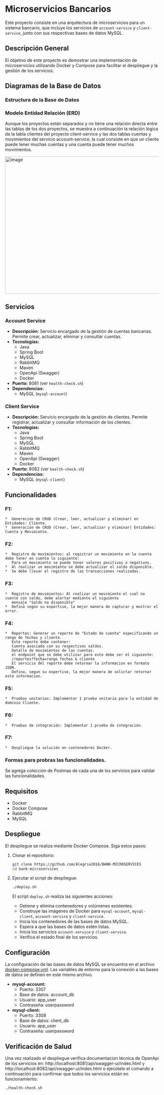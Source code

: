 # Microservicios Bancarios

Este proyecto consiste en una arquitectura de microservicios para un sistema bancario, que incluye los servicios de `account-service` y `client-service`, junto con sus respectivas bases de datos MySQL.

## Descripción General

El objetivo de este proyecto es demostrar una implementación de microservicios utilizando Docker y Compose para facilitar el despliegue y la gestión de los servicios.

## Diagramas de la Base de Datos

### Estructura de la Base de Datos


### Modelo Entidad Relación (ERD)

Aunque los proyectos están separados y no tiene una relación directa entre las tablas de los dos proyectos, se muestra a continuación la relación lógica da la tabla clientes del proyecto client-service y las dos tablas cuentas y movimientos del servicio account-service, la cual consiste en que un cliente puede tener muchas cuentas y una cuenta puede tener muchos movimientos.

<img width="839" height="449" alt="image" src="https://github.com/user-attachments/assets/a4d67f32-9327-4c17-ae14-b2fb23cbcf71" />

## Servicios

### Account Service

*   **Descripción:** Servicio encargado de la gestión de cuentas bancarias. Permite crear, actualizar, eliminar y consultar cuentas.
*   **Tecnologías:**
    *   Java
    *   Spring Boot
    *   MySQL
    *   RabbitMQ
    *   Maven
    *   OpenApi (Swagger)
    *   Docker
*   **Puerto:** 8081 (ver `health-check.sh`)
*   **Dependencias:**
    *   MySQL (`mysql-account`)

### Client Service

*   **Descripción:** Servicio encargado de la gestión de clientes. Permite registrar, actualizar y consultar información de los clientes.
*   **Tecnologías:**
    *   Java
    *   Spring Boot
    *   MySQL
    *   RabbitMQ
    *   Maven
    *   OpenApi (Swagger)
    *   Docker
*   **Puerto:** 8082 (ver `health-check.sh`)
*   **Dependencias:**
    *   MySQL (`mysql-client`)


## Funcionalidades

### F1:
   
    *  Genereción de CRUD (Crear, leer, actualizar y eliminar) en Entidades: Cliente.
    *  Generación de CRUD (Crear, leer, actualizar y eliminar) Entidades: Cuenta y Movimiento.

### F2:
   
    *  Registro de movimientos: al registrar un movimiento en la cuenta debe tener en cuenta lo siguiente:
	   Para un movimiento se puede tener valores positivos o negativos.
	*  Al realizar un movimiento se debe actualizar el saldo disponible.
	*  Se debe llevar el registro de las transacciones realizadas.

### F3:
   
    *  Registro de movimientos: Al realizar un movimiento el cual no cuente con saldo, debe alertar mediante el siguiente 
	   mensaje "Saldo no disponible"
	*  Defina según su expertise, la mejor manera de capturar y mostrar el error.

### F4:

	*  Reportes: Generar un reporte de "Estado de cuenta" especificando un rango de fechas y cliente.
	   Este reporte debe contener:
	   Cuenta asociada con su respectivos saldos.
	   Detalle de movimientos de las cuentas.
	   el endpoint que se debe utilizar para esto debe ser el siguiente:
	   /reportes?fecha=rango fechas & cliente
	   El servicio del reporte debe retornar la informacion en formato JSON.
	   Defina, segun su expertise, la mejor manera de solictar retornar esta informacion.

### F5:

	*  Pruebas unitarias: Implementar 1 prueba unitaria para la entidad de dominio Cliente.

### F6:

	*  Pruebas de integración: Implementar 1 prueba de integración.

### F7:

	*  Despliegue la solución en contenedores Docker.


### Formas para probras las funcionalidades.
Se agrega colección de Postmas de cada una de los servicios para validar las funcionalidades.


## Requisitos

*   Docker
*   Docker Compose
*   RabbitMQ
*   MySQL

## Despliegue

El despliegue se realiza mediante Docker Compose. Siga estos pasos:

1.  Clonar el repositorio:

    ```bash
    git clone https://github.com/Alegria2016/BANK-MICROSERVICES
    cd bank-microservices
    ```

2.  Ejecutar el script de despliegue:

    ```bash
    ./deploy.sh
    ```

    El script `deploy.sh` realiza las siguientes acciones:

    *   Detiene y elimina contenedores y volúmenes existentes.
    *   Construye las imágenes de Docker para `mysql-account`, `mysql-client`, `account-service` y `client-service`.
    *   Inicia los contenedores de las bases de datos MySQL.
    *   Espera a que las bases de datos estén listas.
    *   Inicia los servicios `account-service` y `client-service`.
    *   Verifica el estado final de los servicios.

## Configuración

La configuración de las bases de datos MySQL se encuentra en el archivo [docker-compose.yml](docker-compose.yml). Las variables de entorno para la conexión a las bases de datos se definen en este mismo archivo.

*   **mysql-account:**
    *   Puerto: 3307
    *   Base de datos: account\_db
    *   Usuario: app\_user
    *   Contraseña: userpassword
*   **mysql-client:**
    *   Puerto: 3308
    *   Base de datos: client\_db
    *   Usuario: app\_user
    *   Contraseña: userpassword

## Verificación de Salud

Una vez realizado el despliegue verifica documentacion técnica de OpenApi de los servicios en: http://localhost:8081/api/swagger-ui/index.html y http://localhost:8082/api/swagger-ui/index.html o ejecútelo el comando a continuación para confirmar que todos los servicios están en funcionamiento:

```bash
./health-check.sh
